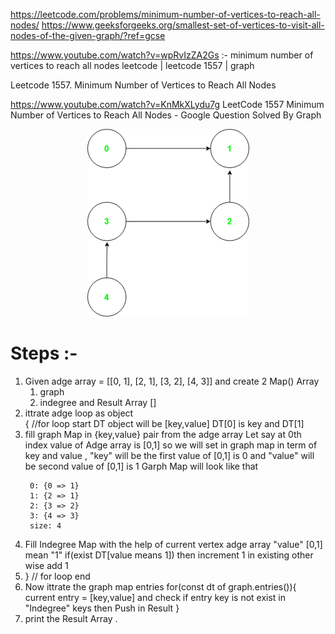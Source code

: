 https://leetcode.com/problems/minimum-number-of-vertices-to-reach-all-nodes/
https://www.geeksforgeeks.org/smallest-set-of-vertices-to-visit-all-nodes-of-the-given-graph/?ref=gcse

https://www.youtube.com/watch?v=wpRvIzZA2Gs :- minimum number of vertices to reach all nodes leetcode | leetcode 1557 | graph

Leetcode 1557. Minimum Number of Vertices to Reach All Nodes

https://www.youtube.com/watch?v=KnMkXLydu7g
LeetCode 1557 Minimum Number of Vertices to Reach All Nodes - Google Question Solved By Graph

<p align="center">
<img src="graph.png">
</br>
</p>

# Steps :-
1. Given adge array = [[0, 1], [2, 1], [3, 2], [4, 3]] and 
    create 2 Map() Array 
    1. graph 
    2. indegree and 
    Result Array []
2. ittrate adge loop as object  
    { //for loop start
        DT object will be [key,value] DT[0] is key and DT[1]
3. fill graph Map in {key,value} pair from the adge array 
   Let say at 0th index value of Adge array is [0,1]
   so we will set in graph map in term of key and value , "key" will be the first value of [0,1] is 0 and 
   "value" will be second value of [0,1] is 1 
   Garph Map will look like that 
   ```
    0: {0 => 1}
    1: {2 => 1}
    2: {3 => 2}
    3: {4 => 3}
    size: 4
   ``` 
4. Fill Indegree Map with the help of current vertex adge array "value" [0,1] mean "1" 
   if(exist DT[value means 1]) then increment 1 in existing other wise add 1
5. } // for loop end 
6. Now ittrate the graph map entries 
    for(const dt of graph.entries()){
    current entry = [key,value]
     and check if entry key is not exist in "Indegree" keys then 
     Push in Result
    }
7. print the Result Array .